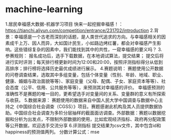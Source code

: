 # machine-learning
1.居民幸福感大数据-机器学习项目
快来一起挖掘幸福感！：https://tianchi.aliyun.com/competition/entrance/231702/introduction
2.背景：幸福感是一个古老而深刻的话题，是人类世代追求的方向。与幸福感相关的因素成千上万、因人而异，大如国计民生，小如路边烤红薯，都会对幸福感产生影响。这些错综复杂的因素中，我们能找到其中的共性，一窥幸福感的要义吗？
3.参赛规则：
报名成功后，选手下载数据，在本地调试算法，提交结果；
提交后将进行实时评测；每天排行榜更新时间为12:00和20:00，按照评测指标得分从低到高排序；排行榜将选择历史最优成绩进行展示。
4.赛题说明：
赛题使用公开数据的问卷调查结果，选取其中多组变量，包括个体变量（性别、年龄、地域、职业、健康、婚姻与政治面貌等等）、家庭变量（父母、配偶、子女、家庭资本等等）、社会态度（公平、信用、公共服务等等），来预测其对幸福感的评价。
幸福感预测的准确性不是赛题的唯一目的，更希望选手对变量间的关系、变量群的意义有所探索与收获。
5.数据来源：
赛题使用的数据来自中国人民大学中国调查与数据中心主持之《中国综合社会调查（CGSS）》项目。赛题感谢此机构及其人员提供数据协助。中国综合社会调查为多阶分层抽样的截面面访调查。外部数据：赛题以数据挖掘和分析为出发点，不限制外部数据的使用，比如宏观经济指标、政府再分配政策等公开数据，欢迎选手交流分享
6.评测指标
提交结果为csv文件，其中包含id和happiness的预测值两列。
分数计算公式：mse
